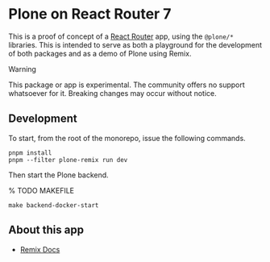 # Plone on React Router 7

This is a proof of concept of a [React Router](https://reactrouter.com/dev/docs) app, using the `@plone/*` libraries.
This is intended to serve as both a playground for the development of both packages and as a demo of Plone using Remix.

> [!WARNING]
> This package or app is experimental.
> The community offers no support whatsoever for it.
> Breaking changes may occur without notice.

## Development

To start, from the root of the monorepo, issue the following commands.

```shell
pnpm install
pnpm --filter plone-remix run dev
```

Then start the Plone backend.

% TODO MAKEFILE
```shell
make backend-docker-start
```


## About this app

- [Remix Docs](https://remix.run/docs/en/main)
